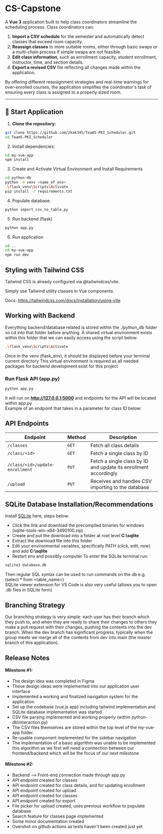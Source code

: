 # CS-Capstone

A **Vue 3** application built to help class coordinators streamline the scheduling process. Class coordinators can:

1. **Import a CSV schedule** for the semester and automatically detect classes that exceed room capacity.  
2. **Reassign classes** to more suitable rooms, either through basic swaps or a multi-chain process if simple swaps are not feasible.  
3. **Edit class information**, such as enrollment capacity, student enrollment, instructor, time, and section details.  
4. **Export a revised CSV** file reflecting all changes made within the application.

By offering different reassignment strategies and real-time warnings for over-enrolled courses, the application simplifies the coordinator's task of ensuring every class is assigned to a properly sized room.

---
## 🚀 Start Application
1. **Clone the repository:**
```sh
git clone https://github.com/zkak345/Team5-PKI_Scheduler.git
cd Team5-PKI_Scheduler
```

2. Install dependencies:
```sh
cd my-vue-app
npm install
```

3. Create and Activate Virtual Environment and Install Requirements
```sh
cd python-db
python -m venv <name_of_env>
.\flask_venv\Scripts\Activate
pip install -r requirements.txt
```

4. Populate database:
```sh
python import_csv_to_table.py 
```

5. Run backend (flask)
```sh
python app.py
```

6. Run application
```sh
cd ..
cd my-vue-app
npm run dev
```


## Styling with Tailwind CSS
Tailwind CSS is already configured via @tailwindcss/vite.

Simply use Tailwind utility classes in Vue components.

Docs: https://tailwindcss.com/docs/installation/using-vite

## Working with Backend
Everything backend/database related is stored within the ./python_db folder so cd into that folder before anything.
A shared virtual environment exists within this folder that we can easily access using the script below:
```sh
.\flask_venv\Scripts\Activate
```
Once in the venv (flask_env), it should be displayed before your terminal current directory
This virtual environment is required as all needed packages for backend development exist for this project

### Run Flask API (app.py)
```sh
python app.py
```
It will run on **http://127.0.0.1:5000** and endpoints for the API will be located within app.py \
Example of an endpoint that takes in a parameter for class ID below:

## API Endpoints
| **Endpoint**       | **Method** | **Description**                       |
|--------------------|-----------|---------------------------------------|
| `/classes`        | `GET`      | Fetch all class details               |
| `/class/<id>`     | `GET`      | Fetch a single class by ID            |
| `/class/<id>/update-enrollment` | `PUT` | Fetch a single class by ID and update its enrollment accordingly|
| `/upload`     | `PUT`      | Receives and handles CSV importing to the database |


## SQLite Database Installation/Recommendations 
Install [SQLite](https://www.sqlite.org/download.html) here, steps below:
- Click the link and download the precompiled binaries for windows (sqlite-tools-win-x64-3490100.zip)
- Create and put the download into a folder at root level **C:\sqlite**
- Extract the download file into this folder
- Edit your environmental variables, specifically PATH (click, edit, new) and add **C:\sqlite**
- Restart env and possibly computer
To enter the SQLite terminal run:
```sh
sqlite3 database.db
```
Then regular SQL syntax can be used to run commands on the db e.g. (select * from <table_name>) \
SQLite viewer extension for VS Code is also very useful (allows you to open .db files in SQLite form)

## Branching Strategy
Our branching strategy is very simple: each user has their branch which they push to, and when they are ready to share their changes to others they make a pull request with their changes, pushing the contents into the dev branch. When the dev branch has significant progress, typically when the group meets we merge all of the contents from dev into main (the master branch of this application).

## Release Notes
#### Milestone #1:
- The design idea was completed in Figma
- These design ideas were implemented into our application user interface
- Implemented a working and finalized navigation system for the application
- Set up the codebase (vue.js app) including tailwind implementation and SQLite database implementation was started
- CSV file parsing implemented and working properly (within python-db\interaction.py)
- The CSV files themselves are stored within the top level of  the my-vue-app folder.
- Re-usable component implemented for the sidebar navigation
- The implementation of a basic algorithm was unable to be implemented this algorithm as we first will need a connection between our frontend/backend which will be the focus of our next milestone


#### Milestone #2:
- Backend --> Front-end connection made through app.py
-   API endpoint created for classes
-   API endpoint created for class details, and for updating enrollment
-   API endpoint created for upload
-   API endpoint created for classes
-   API endpoint created for export
-   File picker for upload created, uses previous workflow to populate database
-   Search feature for classes page implemented
-   Some minor documentation created
-   Overshot on github actions as tests haven't been created just yet
